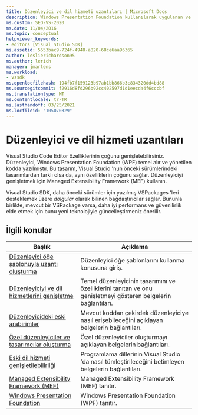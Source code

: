 ```yaml
---
title: Düzenleyici ve dil hizmeti uzantıları | Microsoft Docs
description: Windows Presentation Foundation kullanılarak uygulanan ve yönetilen kodda yazılan Visual Studio Code Editor özelliklerinin çoğunu genişletebilirsiniz.
ms.custom: SEO-VS-2020
ms.date: 11/04/2016
ms.topic: conceptual
helpviewer_keywords:
- editors [Visual Studio SDK]
ms.assetid: 5653bac9-724f-4948-a820-68ce6aa96365
author: leslierichardson95
ms.author: lerich
manager: jmartens
ms.workload:
- vssdk
ms.openlocfilehash: 194fb7f159123b97ab1bb866b3c834320dd4bd88
ms.sourcegitcommit: f2916d8fd296b92cc402597d1d1eecda4f6cccbf
ms.translationtype: MT
ms.contentlocale: tr-TR
ms.lasthandoff: 03/25/2021
ms.locfileid: "105070329"
---
```

# <a name="editor-and-language-service-extensions"></a>Düzenleyici ve dil hizmeti uzantıları
Visual Studio Code Editor özelliklerinin çoğunu genişletebilirsiniz. Düzenleyici, Windows Presentation Foundation (WPF) temel alır ve yönetilen kodda yazılmıştır. Bu tasarım, Visual Studio 'nun önceki sürümlerindeki tasarımlardan farklı olsa da, aynı özelliklerin çoğunu sağlar. Düzenleyiciyi genişletmek için Managed Extensibility Framework (MEF) kullanın.

 Visual Studio SDK, daha önceki sürümler için yazılmış VSPackages 'leri desteklemek üzere *dolgular* olarak bilinen bağdaştırıcılar sağlar. Bununla birlikte, mevcut bir VSPackage varsa, daha iyi performans ve güvenilirlik elde etmek için bunu yeni teknolojiyle güncelleştirmeniz önerilir.

## <a name="related-topics"></a>İlgili konular

|Başlık|Açıklama|
|-----------|-----------------|
|[Düzenleyici öğe şablonuyla uzantı oluşturma](../extensibility/creating-an-extension-with-an-editor-item-template.md)|Düzenleyici öğe şablonlarını kullanma konusuna giriş.|
|[Düzenleyiciyi ve dil hizmetlerini genişletme](../extensibility/extending-the-editor-and-language-services.md)|Temel düzenleyicinin tasarımını ve özelliklerini tanıtan ve onu genişletmeyi gösteren belgelerin bağlantıları.|
|[Düzenleyicideki eski arabirimler](/previous-versions/visualstudio/visual-studio-2015/extensibility/legacy-interfaces-in-the-editor?preserve-view=true&view=vs-2015)|Mevcut koddan çekirdek düzenleyiciye nasıl erişebileceğini açıklayan belgelerin bağlantıları.|
|[Özel düzenleyiciler ve tasarımcılar oluşturma](../extensibility/creating-custom-editors-and-designers.md)|Özel düzenleyiciler oluşturmayı açıklayan belgelerin bağlantıları.|
|[Eski dil hizmeti genişletilebilirliği](../extensibility/internals/legacy-language-service-extensibility.md)|Programlama dillerinin Visual Studio 'da nasıl tümleştirileceğini betimleyen belgelerin bağlantıları.|
|[Managed Extensibility Framework (MEF)](/dotnet/framework/mef/index)|Managed Extensibility Framework (MEF) tanıtır.|
|[Windows Presentation Foundation](/dotnet/framework/wpf/index)|Windows Presentation Foundation (WPF) tanıtır.|
